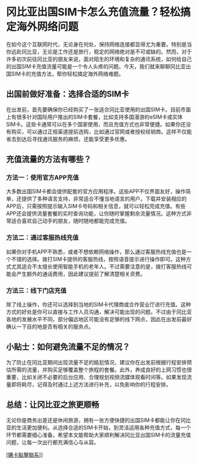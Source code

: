 # 冈比亚出国SIM卡怎么充值流量？轻松搞定海外网络问题

在如今这个互联网时代，无论身在何处，保持网络连接都显得尤为重要。特别是当你远赴冈比亚，无论是工作还是旅行，稳定的网络绝对是不可或缺的。然而，对于许多初次前往冈比亚的朋友来说，面对陌生的环境和复杂的通讯系统，如何给自己的出国SIM卡充值流量可能是一个令人头疼的问题。今天，我们就来聊聊冈比亚出国SIM卡的充值方法，帮你轻松搞定海外网络难题。

## 出国前做好准备：选择合适的SIM卡

在出发前，首先要确保你已经购买了一张适合冈比亚使用的出国SIM卡。目前市面上有很多针对国际用户推出的SIM卡套餐，比如支持多国漫游的eSIM卡或实体SIM卡。这些卡通常可以在多个国家使用，而且充值方式也非常便捷。如果你还没有购买，可以通过正规渠道提前选购，比如通过官网或者授权经销商。这样不仅能省去到达后寻找通讯服务的麻烦，还能享受更多优惠。

## 充值流量的方法有哪些？

### 方法一：使用官方APP充值

大多数出国SIM卡都会提供配套的官方应用程序。这些APP不仅界面友好，操作简单，还提供了多种语言支持，非常适合不懂当地语言的用户。下载并安装相应的APP后，只需按照提示输入SIM卡号码和相关信息，就可以轻松完成充值。有些APP还会提供流量套餐的实时查询功能，让你随时掌握剩余流量情况。这种方式非常适合喜欢自己动手的朋友，随时随地都能完成充值。

### 方法二：通过客服热线充值

如果你对手机APP不熟悉，或者不想依赖网络操作，那么通过客服热线充值也是一个不错的选择。拨打SIM卡提供的客服热线，按照语音提示进行操作即可。这种方式尤其适合不太擅长使用智能手机的老年人。不过需要注意的是，拨打客服热线可能会产生额外的通话费用，因此建议提前了解清楚相关资费。

### 方法三：线下门店充值

除了线上操作，你还可以选择到当地的SIM卡代理商或合作营业厅进行充值。这种方式的好处是你可以直接与工作人员沟通，解决可能出现的问题。不过由于冈比亚各地的发展水平不同，部分偏远地区可能没有足够的线下网点，因此在出发前最好确认一下目的地是否有相关的服务点。

## 小贴士：如何避免流量不足的情况？

为了防止在冈比亚期间出现流量不足的尴尬情况，建议你在出发前根据行程安排预估所需的流量，并购买足够覆盖整个旅程的套餐。此外，养成良好的上网习惯也很重要，比如关闭不必要的后台应用、合理规划视频流媒体观看时间等。如果发现流量即将耗尽，记得及时通过上述方法进行补充，以免影响你的行程安排。

## 总结：让冈比亚之旅更顺畅

无论你是商务出差还是休闲旅游，拥有一张方便快捷的出国SIM卡都能让你在冈比亚的生活更加便利。从选择合适的SIM卡开始，到灵活运用各种充值方式，每一个环节都需要细心准备。希望本文能帮助大家顺利解决冈比亚出国SIM卡的流量充值问题，让每一次出行都充满信心与从容。

[[購卡點擊聯系](https://t.me/s/esim1088)]]